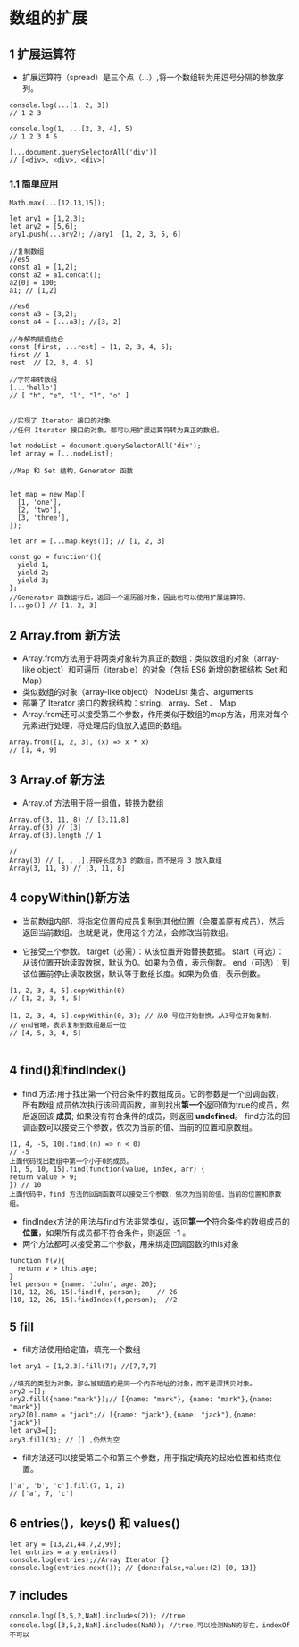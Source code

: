 # 数组的扩展

## 1 扩展运算符
* 扩展运算符（spread）是三个点（...）,将一个数组转为用逗号分隔的参数序列。

```
console.log(...[1, 2, 3])
// 1 2 3

console.log(1, ...[2, 3, 4], 5)
// 1 2 3 4 5

[...document.querySelectorAll('div')]
// [<div>, <div>, <div>]
```

### 1.1 简单应用

```
Math.max(...[12,13,15]);

let ary1 = [1,2,3];
let ary2 = [5,6];
ary1.push(...ary2); //ary1  [1, 2, 3, 5, 6]

//复制数组
//es5
const a1 = [1,2];
const a2 = a1.concat();
a2[0] = 100;
a1; // [1,2]

//es6
const a3 = [3,2]; 
const a4 = [...a3]; //[3, 2]

//与解构赋值结合
const [first, ...rest] = [1, 2, 3, 4, 5];
first // 1
rest  // [2, 3, 4, 5]

//字符串转数组
[...'hello']
// [ "h", "e", "l", "l", "o" ]


//实现了 Iterator 接口的对象
//任何 Iterator 接口的对象，都可以用扩展运算符转为真正的数组。

let nodeList = document.querySelectorAll('div');
let array = [...nodeList];

//Map 和 Set 结构，Generator 函数


let map = new Map([
  [1, 'one'],
  [2, 'two'],
  [3, 'three'],
]);

let arr = [...map.keys()]; // [1, 2, 3]

const go = function*(){
  yield 1;
  yield 2;
  yield 3;
};
//Generator 函数运行后，返回一个遍历器对象，因此也可以使用扩展运算符。
[...go()] // [1, 2, 3]
```

## 2 Array.from 新方法

* Array.from方法用于将两类对象转为真正的数组：类似数组的对象（array-like object）和可遍历（iterable）的对象（包括 ES6 新增的数据结构 Set 和 Map）
* 类似数组的对象（array-like object）:NodeList 集合、arguments
* 部署了 Iterator 接口的数据结构：string、array、Set 、 Map
* Array.from还可以接受第二个参数，作用类似于数组的map方法，用来对每个元素进行处理，将处理后的值放入返回的数组。
```
Array.from([1, 2, 3], (x) => x * x)
// [1, 4, 9]
```

## 3 Array.of 新方法
* Array.of 方法用于将一组值，转换为数组

```
Array.of(3, 11, 8) // [3,11,8]
Array.of(3) // [3]
Array.of(3).length // 1

// 
Array(3) // [, , ,],开辟长度为3 的数组，而不是将 3 放入数组
Array(3, 11, 8) // [3, 11, 8]
```

## 4 copyWithin()新方法
* 当前数组内部，将指定位置的成员复制到其他位置（会覆盖原有成员），然后
 返回当前数组。也就是说，使用这个方法，会修改当前数组。

* 它接受三个参数。
target（必需）：从该位置开始替换数据。
start（可选）：从该位置开始读取数据，默认为0。如果为负值，表示倒数。
end（可选）：到该位置前停止读取数据，默认等于数组长度。如果为负值，表示倒数。

```
[1, 2, 3, 4, 5].copyWithin(0)
// [1, 2, 3, 4, 5]

[1, 2, 3, 4, 5].copyWithin(0, 3); // 从0 号位开始替换，从3号位开始复制，
// end省略，表示复制到数组最后一位
// [4, 5, 3, 4, 5]


```


## 4 find()和findIndex()

* find 方法:用于找出第一个符合条件的数组成员。它的参数是一个回调函数，所有数组
成员依次执行该回调函数，直到找出**第一个**返回值为true的成员，然后返回该 __成员__; 
如果没有符合条件的成员，则返回 __undefined__。
find方法的回调函数可以接受三个参数，依次为当前的值、当前的位置和原数组。

```
[1, 4, -5, 10].find((n) => n < 0)
// -5
上面代码找出数组中第一个小于0的成员。
[1, 5, 10, 15].find(function(value, index, arr) {
return value > 9;
}) // 10
上面代码中，find 方法的回调函数可以接受三个参数，依次为当前的值、当前的位置和原数组。
```

* findIndex方法的用法与find方法非常类似，返回**第一个**符合条件的数组成员的 __位置__，如果所有成员都不符合条件，则返回 __-1__ 。
* 两个方法都可以接受第二个参数，用来绑定回调函数的this对象 

```
function f(v){
  return v > this.age;
}
let person = {name: 'John', age: 20};
[10, 12, 26, 15].find(f, person);    // 26
[10, 12, 26, 15].findIndex(f,person);  //2
```

## 5 fill
* fill方法使用给定值，填充一个数组

```
let ary1 = [1,2,3].fill(7); //[7,7,7]

//填充的类型为对象，那么被赋值的是同一个内存地址的对象，而不是深拷贝对象。
ary2 =[];
ary2.fill({name:"mark"});// [{name: "mark"}, {name: "mark"},{name: "mark"}]
ary2[0].name = "jack";// [{name: "jack"},{name: "jack"},{name: "jack"}]
let ary3=[];
ary3.fill(3); // [] ,仍然为空
```

* fill方法还可以接受第二个和第三个参数，用于指定填充的起始位置和结束位置。

```
['a', 'b', 'c'].fill(7, 1, 2)
// ['a', 7, 'c']
```

## 6 entries()，keys() 和 values()

```
let ary = [13,21,44,7,2,99];
let entries = ary.entries()
console.log(entries);//Array Iterator {}
console.log(entries.next()); // {done:false,value:(2) [0, 13]}
```

## 7 includes

```
console.log([3,5,2,NaN].includes(2)); //true 
console.log([3,5,2,NaN].includes(NaN)); //true,可以检测NaN的存在，indexOf不可以
```





























